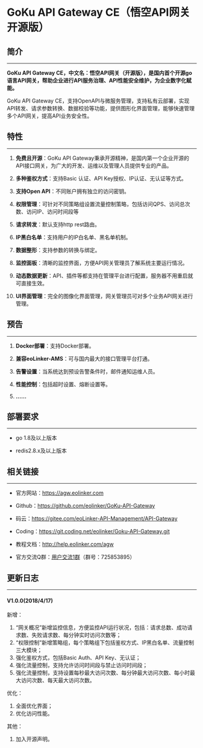 # GoKu API Gateway CE（悟空API网关 开源版）

## 简介
----

**GoKu API Gateway CE，中文名：悟空API网关（开源版），是国内首个开源go语言API网关，帮助企业进行API服务治理、API性能安全维护，为企业数字化赋能。**

GoKu API Gateway CE，支持OpenAPI与微服务管理，支持私有云部署，实现API转发、请求参数转换、数据校验等功能，提供图形化界面管理，能够快速管理多个API网关，提高API业务安全性。

## 特性
----

1. **免费且开源**：GoKu API Gateway秉承开源精神，是国内第一个企业开源的API接口网关，为广大的开发、运维以及管理人员提供专业的产品。

2. **多种鉴权方式**：支持Basic 认证、API Key授权、IP认证、无认证等方式。

3. **支持Open API**：不同账户拥有独立的访问密钥。

4. **权限管理**：可针对不同策略组设置流量控制策略，包括访问QPS、访问总次数、访问IP、访问时间段等

5. **请求转发**：默认支持http rest路由。

6. **IP黑白名单**：支持用户的IP白名单、黑名单机制。

7. **数据整形**：支持参数的转换与绑定。

8. **监控面板**：清晰的监控界面，方便API网关管理员了解系统主要运行情况。

9. **动态数据更新**：API、插件等都支持在管理平台进行配置，服务器不用重启就可直接生效。

10. **UI界面管理**：完全的图像化界面管理，网关管理员可对多个业务API网关进行管理。

## 预告
----
1. **Docker部署**：支持Docker部署。

2. **兼容eoLinker-AMS**：可与国内最大的接口管理平台打通。

3. **告警设置**：当系统达到预设告警条件时，邮件通知运维人员。

4. **性能控制**：包括超时设置、熔断设置等。

5. **……**

## 部署要求
----
* go 1.8及以上版本

* redis2.8.x及以上版本


## 相关链接
----
* 官方网站：https://agw.eolinker.com

* Github：https://github.com/eolinker/GoKu-API-Gateway

* 码云：https://gitee.com/eoLinker-API-Management/API-Gateway

* Coding：https://git.coding.net/eolinker/Goku-API-Gateway.git

* 教程文档：http://help.eolinker.com/agw

* 官方交流Q群：[用户交流1群](https://jq.qq.com/?_wv=1027&k=5ikfC2S)（群号：725853895）

## 更新日志
----
#### V1.0.0(2018/4/17)
新增：

1. “网关概况”新增监控信息，方便监控API运行状况，包括：请求总数、成功请求数、失败请求数、每分钟实时访问次数等；
2. “权限控制”新增策略组，每个策略组下包括鉴权方式、IP黑白名单、流量控制三大模块；
3. 强化鉴权方式，包括Basic Auth、API Key、无认证；
4. 强化流量控制，支持允许访问时间段与禁止访问时间段；
5. 强化流量控制，支持设置每秒最大访问次数、每分钟最大访问次数、每小时最大访问次数、每天最大访问次数。

优化：

1. 全面优化界面；
2. 优化访问性能。

其他：
1. 加入开源声明。